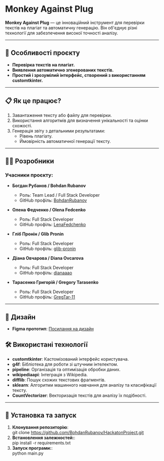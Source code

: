 # Monkey Against Plug

**Monkey Against Plug** — це інноваційний інструмент для перевірки текстів на плагіат та автоматичну генерацію. Він об'єднує різні технології для забезпечення високої точності аналізу.

---

## 🚀 Особливості проєкту

- **Перевірка текстів на плагіат.**  
- **Виявлення автоматично згенерованих текстів.**  
- **Простий і зрозумілий інтерфейс, створений з використанням customtkinter.**

---
## 📋 Як це працює?

1. Завантаження тексту або файлу для перевірки.  
2. Використання алгоритмів для визначення унікальності та оцінки схожості.  
3. Генерація звіту з детальними результатами:  
   - Рівень плагіату.  
   - Ймовірність автоматичної генерації тексту.  

---

## 🧑‍💻 Розробники

### Учасники проєкту:  

- **Богдан Рубанов / Bohdan Rubanov**  
  - Роль: Team Lead / Full Stack Developer  
  - GitHub профіль: [BohdanRubanov](https://github.com/BohdanRubanov)  

- **Олена Федченко / Olena Fedcenko**  
  - Роль: Full Stack Developer  
  - GitHub профіль: [LenaFedchenko](https://github.com/LenaFedchenko)  

- **Гліб Пронін / Glib Pronin**  
  - Роль: Full Stack Developer  
  - GitHub профіль: [glib-pronin](https://github.com/glib-pronin)  

- **Діана Овчарова / Diana Ovcarova**  
  - Роль: Full Stack Developer  
  - GitHub профіль: [dianaaao](https://github.com/dianaaao)  

- **Тарасенко Григорій / Gregory Tarasenko**  
  - Роль: Full Stack Developer  
  - GitHub профіль: [GregTar-11](https://github.com/GregTar-11)  

---

## 🎨 Дизайн  
- **Figma прототип**: [Посилання на дизайн](https://www.figma.com/design/sFY4snEzu13SwkJ6b7E5Zp/Untitled?t=zDfVcgbIGuJxyJSi-0) 

## 🛠 Використані технології

- **customtkinter**: Кастомізований інтерфейс користувача.  
- **g4f**: Бібліотека для роботи зі штучним інтелектом.  
- **pipeline**: Організація та оптимізація обробки даних.  
- **wikipediaapi**: Інтеграція з Wikipedia.  
- **difflib**: Пошук схожих текстових фрагментів.  
- **sklearn**: Алгоритми машинного навчання для аналізу та класифікації тексту.  
- **CountVectorizer**: Векторизація текстів для аналізу їх подібності.  

---


## 📂 Установка та запуск

1. **Клонування репозиторію**:  
   git clone https://github.com/BohdanRubanov/HackatonProject.git
2. **Встановлення залежностей:**:  
   pip install -r requirements.txt
1. **Запуск програми:**:  
   python main.py


